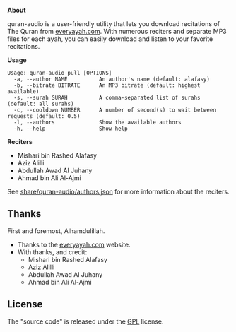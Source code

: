 __About__

quran-audio is a user-friendly utility that lets you download
recitations of The Quran from [everyayah.com](https://everyayah.com).
With numerous reciters and separate MP3 files for each ayah, you can
easily download and listen to your favorite recitations.

__Usage__

```
Usage: quran-audio pull [OPTIONS]
  -a, --author NAME          An author's name (default: alafasy)
  -b, --bitrate BITRATE      An MP3 bitrate (default: highest available)
  -s, --surah SURAH          A comma-separated list of surahs (default: all surahs)
  -c, --cooldown NUMBER      A number of second(s) to wait between requests (default: 0.5)
  -l, --authors              Show the available authors
  -h, --help                 Show help
```

__Reciters__

* Mishari bin Rashed Alafasy
* Aziz Alilli
* Abdullah Awad Al Juhany
* Ahmad bin Ali Al-Ajmi

See
[share/quran-audio/authors.json](share/quran-audio/authors.json)
for more information about the reciters.

## Thanks

First and foremost, Alhamdulillah.

* Thanks to the [everyayah.com](https://everyayah.com) website.
* With thanks, and credit:
  * Mishari bin Rashed Alafasy
  * Aziz Alilli
  * Abdullah Awad Al Juhany
  * Ahmad bin Ali Al-Ajmi

## License

The "source code" is released under the [GPL](./LICENSE) license.
